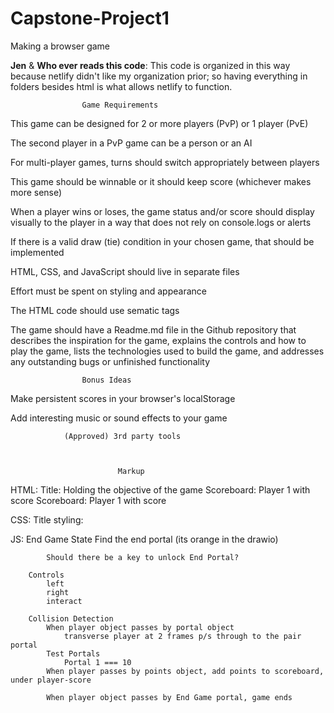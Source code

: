 # Capstone-Project1
Making a browser game

**Jen** & **Who ever reads this code**: This code is organized in this way because netlify didn't like my organization prior; 
so having everything in folders besides html is what allows netlify to function.

                    Game Requirements

This game can be designed for 2 or more players (PvP) or 1 player (PvE)

The second player in a PvP game can be a person or an AI

For multi-player games, turns should switch appropriately between players

This game should be winnable or it should keep score (whichever makes more sense)

When a player wins or loses, the game status and/or score should display visually to the player in a 
way that does not rely on console.logs or alerts

If there is a valid draw (tie) condition in your chosen game, that should be implemented

HTML, CSS, and JavaScript should live in separate files

Effort must be spent on styling and appearance

The HTML code should use sematic tags

The game should have a Readme.md file in the Github repository that describes the inspiration for the 
game, explains the controls and how to play the game, lists the technologies used to build the game, and addresses any outstanding bugs or unfinished functionality

                    Bonus Ideas

Make persistent scores in your browser's localStorage

Add interesting music or sound effects to your game

                (Approved) 3rd party tools



                            Markup

HTML:   Title:          Holding the objective of the game
        Scoreboard:     Player 1 with score 
        Scoreboard:     Player 1 with score

CSS:    Title styling:  


JS:     End Game State
            Find the end portal (its orange in the drawio)
            
            Should there be a key to unlock End Portal?
        
        Controls
            left
            right
            interact
        
        Collision Detection
            When player object passes by portal object
                transverse player at 2 frames p/s through to the pair portal
            Test Portals
                Portal 1 === 10
            When player passes by points object, add points to scoreboard, under player-score
            
            When player object passes by End Game portal, game ends    
                


